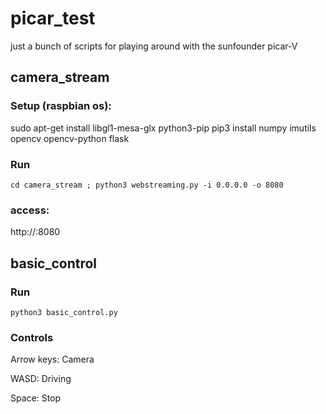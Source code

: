 # picar_test
just a bunch of scripts for playing around with the sunfounder picar-V

## camera_stream

### Setup (raspbian os):
sudo apt-get install libgl1-mesa-glx python3-pip
pip3 install numpy imutils opencv opencv-python flask

### Run
`cd camera_stream ; python3 webstreaming.py -i 0.0.0.0 -o 8080`

### access:
http://<ip of picar>:8080

## basic_control

### Run
`python3 basic_control.py`

### Controls

Arrow keys: Camera

WASD: Driving

Space: Stop
